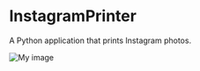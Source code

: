 InstagramPrinter
================

A Python application that prints Instagram photos.

![My image](https://raw.github.com/saidozcan/InstagramPrinter/master/screenshots/view.png)
